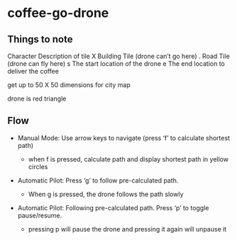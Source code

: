 # coffee-go-drone

## Things to note

Character Description of tile 
X Building Tile (drone can’t go here) 
. Road Tile (drone can fly here) 
s The start location of the drone 
e The end location to deliver the coffee 

get up to 50 X 50 dimensions for city map

drone is red triangle


## Flow

- Manual Mode: Use arrow keys to navigate (press ‘f’ to calculate shortest path)
    - when f is pressed, calculate path and display shortest path in yellow circles

- Automatic Pilot: Press ‘g’ to follow pre-calculated path.
    - When g is pressed, the drone follows the path slowly 

- Automatic Pilot: Following pre-calculated path. Press ‘p’ to toggle pause/resume.
    - pressing p will pause the drone and pressing it again will unpause it